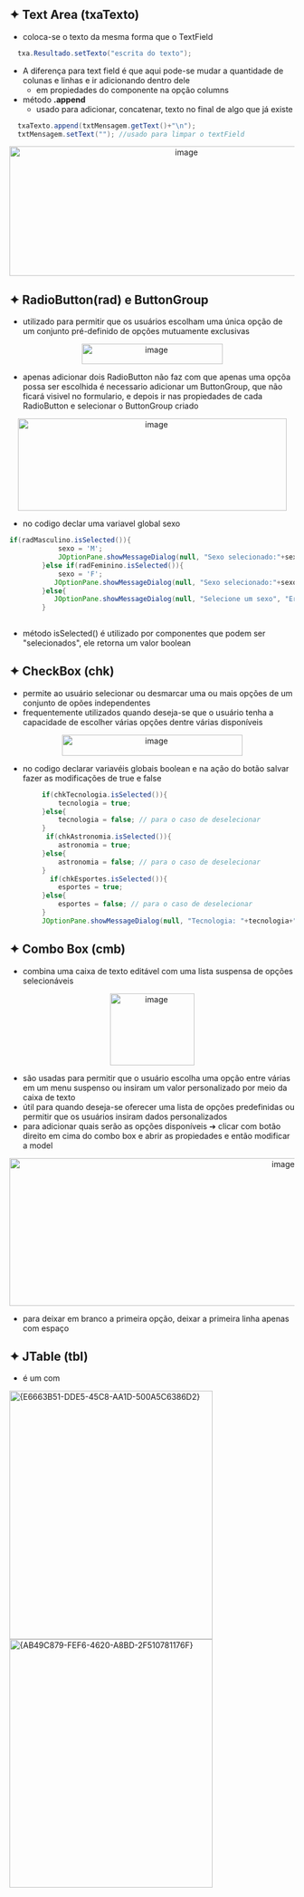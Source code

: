 ## ✦ Text Area (txaTexto)
- coloca-se o texto da mesma forma que o TextField
```.java
  txa.Resultado.setTexto("escrita do texto");
```
- A diferença para text field é que aqui pode-se mudar a quantidade de colunas e linhas e ir adicionando dentro dele
  - em propiedades do componente na opção columns
- método **.append**
  - usado para adicionar, concatenar, texto no final de algo que já existe
```.java
  txaTexto.append(txtMensagem.getText()+"\n");
  txtMensagem.setText(""); //usado para limpar o textField
```
<div align="center">
  <img width="610" height="229" alt="image" src="https://github.com/user-attachments/assets/c2a04563-234d-4d11-a49d-2b79dffa55aa" />
</div>

## ✦  RadioButton(rad) e ButtonGroup
- utilizado para permitir que os usuários escolham uma única opção de um conjunto pré-definido de opções mutuamente exclusivas
<div align="center">
  <img width="249" height="36" alt="image" src="https://github.com/user-attachments/assets/5c25a197-ab76-4f59-9c89-b5f089b6d1d8" />
</div>

- apenas adicionar dois RadioButton não faz com que apenas uma opçõa possa ser escolhida é necessario adicionar um ButtonGroup, que não ficará visivel no formulario, e depois ir nas propiedades de cada RadioButton e selecionar o ButtonGroup criado
<div align="center">
  <img width="475" height="163" alt="image" src="https://github.com/user-attachments/assets/d09d158e-8fa3-4f24-ae96-5dfcc88acf81" />
</div>

- no codigo declar uma variavel global sexo 
```.java
if(radMasculino.isSelected()){
            sexo = 'M';
            JOptionPane.showMessageDialog(null, "Sexo selecionado:"+sexo, "Aleta!!!", JOptionPane.INFORMATION_MESSAGE);
        }else if(radFeminino.isSelected()){
            sexo = 'F';
           JOptionPane.showMessageDialog(null, "Sexo selecionado:"+sexo, "Aleta!!!", JOptionPane.INFORMATION_MESSAGE);
        }else{
           JOptionPane.showMessageDialog(null, "Selecione um sexo", "Erro!!!", JOptionPane.ERROR_MESSAGE);
        }
        
```
- método isSelected() é utilizado por componentes que podem ser "selecionados", ele retorna um valor boolean

## ✦ CheckBox (chk)
- permite ao usuário selecionar ou desmarcar uma ou mais opções de um conjunto de opões independentes
- frequentemente utilizados quando deseja-se que o usuário tenha a capacidade de escolher várias opções dentre várias disponíveis
  
<div align="center">
  <img width="319" height="37" alt="image" src="https://github.com/user-attachments/assets/2c0485b0-7049-485f-bad7-efb798bc564a" />
</div>

- no codigo declarar variavéis globais boolean e na ação do botão salvar fazer as modificações de true e false

```.java
        if(chkTecnologia.isSelected()){
            tecnologia = true;
        }else{
            tecnologia = false; // para o caso de deselecionar
        }
         if(chkAstronomia.isSelected()){
            astronomia = true;
        }else{
            astronomia = false; // para o caso de deselecionar
        }
          if(chkEsportes.isSelected()){
            esportes = true;
        }else{
            esportes = false; // para o caso de deselecionar
        }
        JOptionPane.showMessageDialog(null, "Tecnologia: "+tecnologia+"\nAstronomia: "+astronomia+"\nEsportes: "+esportes,"Alerta!!" , JOptionPane.INFORMATION_MESSAGE);      
```

## ✦ Combo Box (cmb)
- combina uma caixa de texto editável com uma lista suspensa de opções selecionáveis
  
<div align="center">
  <img width="149" height="127" alt="image" src="https://github.com/user-attachments/assets/0d7bf76b-77e2-4998-8a93-ef0004f61e10" />
</div>
  
- são usadas para permitir que o usuário escolha uma opção entre várias em um menu suspenso ou insiram um valor personalizado por meio da caixa de texto
- útil para quando deseja-se oferecer uma lista de opções predefinidas ou permitir que os usuários insiram dados personalizados
- para adicionar quais serão as opções disponíveis ➔ clicar com botão direito em cima do combo box e abrir as propiedades e então modificar a model
  
<div align="center">
  <img width="952" height="261" alt="image" src="https://github.com/user-attachments/assets/96e0e236-7337-4c85-a6f8-1693e7dbd7ed" />
</div>

- para deixar em branco a primeira opção, deixar a primeira linha apenas com espaço
    

## ✦ JTable (tbl)
- é um com

<img width="359" height="439" alt="{E6663B51-DDE5-45C8-AA1D-500A5C6386D2}" src="https://github.com/user-attachments/assets/2adfee0e-7759-4689-85e7-106622e3680d" />
<img width="359" height="439" alt="{AB49C879-FEF6-4620-A8BD-2F510781176F}" src="https://github.com/user-attachments/assets/6a8c2d17-de17-45c0-83ed-3407e73cbc5d" />







